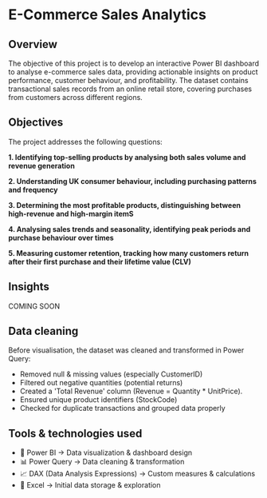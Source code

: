 # E-Commerce Sales Analytics

## Overview

The objective of this project is to develop an interactive Power BI dashboard to analyse e-commerce sales data, providing actionable insights on product performance, customer behaviour, and profitability. The dataset contains transactional sales records from an online retail store, covering purchases from customers across different regions.

## Objectives

The project addresses the following questions:

**1. Identifying top-selling products by analysing both sales volume and revenue generation**

**2. Understanding UK consumer behaviour, including purchasing patterns and frequency**

**3. Determining the most profitable products, distinguishing between high-revenue and high-margin itemS**

**4. Analysing sales trends and seasonality, identifying peak periods and purchase behaviour over times**

**5. Measuring customer retention, tracking how many customers return after their first purchase and their lifetime value (CLV)**


## Insights

COMING SOON


## Data cleaning

Before visualisation, the dataset was cleaned and transformed in Power Query:

- Removed null & missing values (especially CustomerID)
- Filtered out negative quantities (potential returns)
- Created a 'Total Revenue' column (Revenue = Quantity * UnitPrice).
- Ensured unique product identifiers (StockCode)
- Checked for duplicate transactions and grouped data properly


## Tools & technologies used

- 🔵 Power BI → Data visualization & dashboard design
- 📊 Power Query → Data cleaning & transformation
- 📈 DAX (Data Analysis Expressions) → Custom measures & calculations
- 📁 Excel → Initial data storage & exploration
